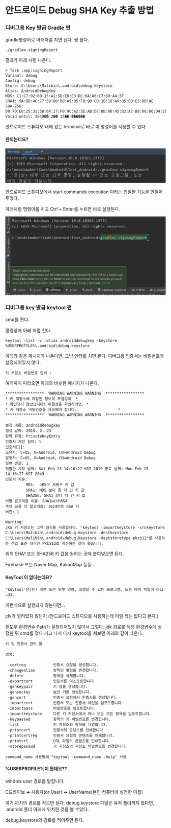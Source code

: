 # 안드로이드 Debug SHA Key 추출 방법



### 디버그용 Key 발급 Gradle 편

gradle명령어로 아래처럼 치면 된다. 짱 쉽다.

```
./gradlew signingReport
```

결과가 아래 처럼 나온다.

```
> Task :app:signingReport
Variant: debug
Config: debug
Store: C:\Users\Malibin\.android\debug.keystore
Alias: AndroidDebugKey
MD5: C1:C7:02:6B:15:A1:5D:ED:E3:DC:6A:A6:C7:69:A4:3F
SHA1: 5A:BB:4C:77:5D:D0:D0:A9:05:FB:90:CB:1B:18:49:05:8B:E5:8D:AE
SHA-256: D8:70:E8:25:31:5B:64:17:F0:9C:A2:3E:AB:D7:0B:00:45:B2:A7:B6:06:86:D4:EE:B4:9A:AA:6A:9E:54:CF:4B
Valid until: 2049�� 2�� 15�� ������
```

안드로이드 스튜디오 내에 있는 terminal로 바로 이 명령어를 사용할 수 있다.

#### 안되는디요?

<img src="image/cannot_execute_gradlew.png"/>

안드로이드 스튜디오에서 start commands execution 이라는 친절한 기능을 만들어 두었다.

아래처럼 명령어를 치고 Ctrl + Enter를 누르면 바로 실행된다.

<img src="image/can_execute_gradlew.png"/>



### 디버그용 key 발급 keytool 편

cmd를 켠다.

명령창에 아래 처럼 친다.

```
keytool -list -v -alias androiddebugkey -keystore %USERPROFILE%\.android\debug.keystore
```

아래와 같은 메시지가 나온다면, 그냥 엔터를 치면 된다. 디버그용 인증서는 비밀번호가 설정되어있지 않다.

```
키 저장소 비밀번호 입력 : 
```

여기까지 따라오면 아래와 비슷한 메시지가 나온다.

```
*****************  WARNING WARNING WARNING  *****************
* 키 저장소에 저장된 정보의 무결성이  *
* 확인되지 않았습니다! 무결성을 확인하려면, *
* 키 저장소 비밀번호를 제공해야 합니다.                  *
*****************  WARNING WARNING WARNING  *****************

별칭 이름: androiddebugkey
생성 날짜: 2019. 2. 23
항목 유형: PrivateKeyEntry
인증서 체인 길이: 1
인증서[1]:
소유자: C=US, O=Android, CN=Android Debug
발행자: C=US, O=Android, CN=Android Debug
일련 번호: 1
적합한 시작 날짜: Sat Feb 23 14:16:27 KST 2019 종료 날짜: Mon Feb 15 14:16:27 KST 2049
인증서 지문:
         MD5:  어쩌구 저쩌구 키 값
         SHA1: MD5 보다 좀 더 긴 키 값
         SHA256: SHA1 보다 더 긴 키 값
서명 알고리즘 이름: SHA1withRSA
주체 공용 키 알고리즘: 1024비트 RSA 키
버전: 1

Warning:
JKS 키 저장소는 고유 형식을 사용합니다. "keytool -importkeystore -srckeystore C:\Users\Malibin\.android\debug.keystore -destkeystore C:\Users\Malibin\.android\debug.keystore -deststoretype pkcs12"를 사용하는 산업 표준 형식인 PKCS12로 이전하는 것이 좋습니다.
```

위의 SHA1 또는 SHA256 키 값을 원하는 곳에 붙여넣으면 된다.

Firebase 또는 Naver Map, KakaoMap 등등...



#### KeyTool 이 없다는데요?

```
'keytool'은(는) 내부 또는 외부 명령, 실행할 수 있는 프로그램, 또는 배치 파일이 아닙니다.
```

이런식으로 실행되지 않는다면...

jdk가 깔려있지 않던지 (안드로이드 스튜디오를 사용하는데 이럴 리는 없다고 본다.)

윈도우 환경변수 Path가 설정되어있지 않아서 그렇다. jdk 경로를 해당 환경변수에 설정한 뒤 cmd를 껐다 키고 나서 다시 keytool을 쳐보면 아래와 같이 나온다.

```
키 및 인증서 관리 툴

명령:

 -certreq            인증서 요청을 생성합니다.
 -changealias        항목의 별칭을 변경합니다.
 -delete             항목을 삭제합니다.
 -exportcert         인증서를 익스포트합니다.
 -genkeypair         키 쌍을 생성합니다.
 -genseckey          보안 키를 생성합니다.
 -gencert            인증서 요청에서 인증서를 생성합니다.
 -importcert         인증서 또는 인증서 체인을 임포트합니다.
 -importpass         비밀번호를 임포트합니다.
 -importkeystore     다른 키 저장소에서 하나 또는 모든 항목을 임포트합니다.
 -keypasswd          항목의 키 비밀번호를 변경합니다.
 -list               키 저장소의 항목을 나열합니다.
 -printcert          인증서의 콘텐츠를 인쇄합니다.
 -printcertreq       인증서 요청의 콘텐츠를 인쇄합니다.
 -printcrl           CRL 파일의 콘텐츠를 인쇄합니다.
 -storepasswd        키 저장소의 저장소 비밀번호를 변경합니다.

command_name 사용법에 "keytool -command_name -help" 사용
```



#### %USERPROFILE%이 뭔데요??

window user 경로를 말합니다.

C드라이브 ➜ 사용자(or User) ➜ UserName(본인 컴퓨터에 설정한 이름)

여기 까지의 경로를 적으면 된다. debug.keystore 파일은 유저 폴더까지 왔다면, .android 폴더 아래에 위치한 것을 볼 수있다.

debug.keystore의 경로를 적어주면 된다.





